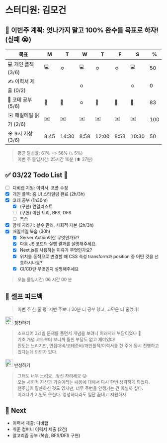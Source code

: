 # 스터디원: 김모건

## 🚀 이번주 계획: 엇나가지 말고 100% 완수를 목표로 하자! (실패 😭)

| 목표                   | M    | T     | W    | T     | F    | S     | %   |
| ---------------------- | ---- | ----- | ---- | ----- | ---- | ----- | --- |
| 💻 개인 플젝 (3/6)     | 💻   | ㅇ    | 💻   | ㅇ    | ㅇ   | 💻    | 50  |
| ✍️ 이력서 제출 (0/2)   |      |       | ㅇ   |       |      | ㅇ    | 0   |
| 🔢 코테 공부 (5/6)     | 🔢   | 🔢    | ㅇ   | 🔢    | 🔢   | 🔢    | 83  |
| ✉️ 매일메일 읽기 (2/6) | ✉️   | ✉️    | ✉️   | ✉️    | ✉️   | ✉️    | 100 |
| ☀️ 9시 기상 (3/6)      | 8:45 | 14:30 | 8:58 | 12:00 | 8:53 | 10:30 | 50  |

> 평균 달성률: 61% => 56% (⤵️ 5%)<br>
> 이번 주 몰입시간: 25시간 10분 (⬆️ 27분)<br>

## ✅ 03/22 Todo List 🌸

- [ ] 디비랩 지원: 이력서, 포폴 수정
- [x] 개인 플젝: 홈 UI 스타일링 완료 (2h/3h)
- [x] 코테 공부 (1h30m)
  - [x] (구현) 연결리스트
  - [ ] (구현) 이진 트리, BFS, DFS
  - [ ] 복습
- [x] 함께 자라기: 실수 관리, 사회적 자본 (2h/3h)
- [x] 매일메일 복습 (30h)
  - [x] Server Action이란 무엇인가요?
  - [x] 다음 JS 코드의 실행 결과를 설명해주세요.
  - [x] Next.js를 사용하는 이유가 무엇인가요?
  - [x] 위치를 동적으로 변경할 때 CSS 속성 transform과 position 중 어떤 것을 선호하시나요?
  - [x] CI/CD란 무엇인지 설명해주세요

> 오늘 몰입시간: 06 시간 00 분<br>

## 🎉 셀프 피드백

> 이번 주 한 줄 평: 저번 주보다 30분 더 공부 했고, 고민은 더 줄었다!<br>

<img src="https://raw.githubusercontent.com/Tarikul-Islam-Anik/Animated-Fluent-Emojis/master/Emojis/Smilies/Hugging%20Face.png" alt="Hugging Face" width="25" height="25"> 칭찬하기 </img>

> 소프티어 3레벨 문제를 풀면서 개념을 보려니 이래저래 부담이었다 🤣<br>
> 기초 개념 코드부터 보니까 훨씬 부담도 없고 재미있다! <br>
> 진도는 느리지만, 면접대비/코테준비/개인플젝/이력서를 한 주에 동시 진행하고 있다는데 의의가 있다.<br>

<img src="https://raw.githubusercontent.com/Tarikul-Islam-Anik/Animated-Fluent-Emojis/master/Emojis/Smilies/Face%20with%20Monocle.png" alt="Face with Monocle" width="25" height="25"> 반성하기</img>

> 그래도 너무 느려요...정신 차리세요 😥 <br>
> 오늘 사회적 자산과 기술이라는 내용에 대해서 다시 한번 생각하게 되었다.<br>
> 현주님이 말씀하신 것도 있지만, 너무 주변을 안챙기는 건 아닐까 싶다.<br>
> 이러다가 지원도 못한다. 엉성하더라도 일단 끝내고 지원하자<br>

## 🌱 Next

- 이력서 제출: 디비랩
- 취준 컴퍼니 이력서 제출 (2건)
- 알고리즘 공부 (복습, BFS/DFS 구현)
